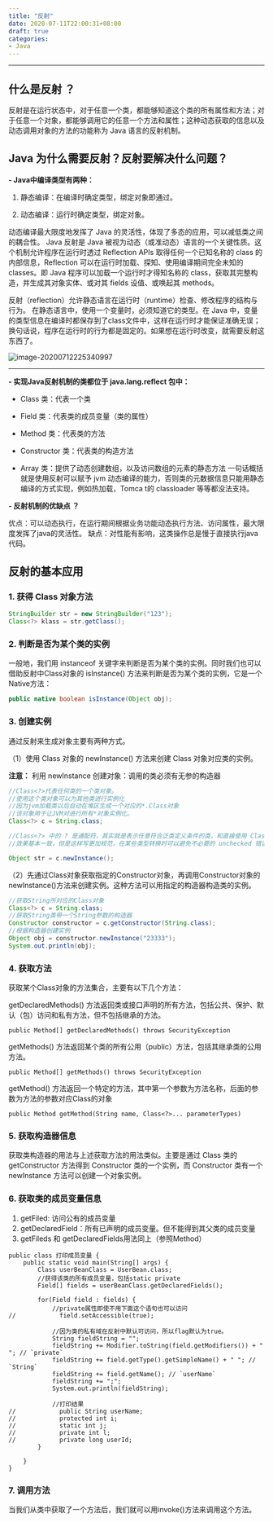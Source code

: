 ```yaml
---
title: "反射"
date: 2020-07-11T22:00:31+08:00
draft: true
categories:
- Java
---
```


***

## 什么是反射 ？

反射是在运行状态中，对于任意一个类，都能够知道这个类的所有属性和方法；对于任意一个对象，都能够调用它的任意一个方法和属性；这种动态获取的信息以及动态调用对象的方法的功能称为 Java 语言的反射机制。

## Java 为什么需要反射？反射要解决什么问题？

**- Java中编译类型有两种：**

1. 静态编译：在编译时确定类型，绑定对象即通过。 

   

2. 动态编译：运行时确定类型，绑定对象。



动态编译最大限度地发挥了 Java 的灵活性，体现了多态的应用，可以减低类之间的耦合性。 Java 反射是 Java 被视为动态（或准动态）语言的一个关键性质。这个机制允许程序在运行时透过 Reflection APIs 取得任何一个已知名称的 class 的内部信息，Reflection 可以在运行时加载、探知、使用编译期间完全未知的 classes。即 Java 程序可以加载一个运行时才得知名称的 class，获取其完整构造，并生成其对象实体、或对其 fields 设值、或唤起其 methods。

反射（reflection）允许静态语言在运行时（runtime）检查、修改程序的结构与行为。 在静态语言中，使用一个变量时，必须知道它的类型。在 Java 中，变量的类型信息在编译时都保存到了class文件中，这样在运行时才能保证准确无误；换句话说，程序在运行时的行为都是固定的。如果想在运行时改变，就需要反射这东西了。

![image-20200712225340997](https://onlythepiano.github.io/images/image-20200712225340997.png)

---



**- 实现Java反射机制的类都位于 java.lang.reflect 包中：**

* Class 类：代表一个类

  

* Field 类：代表类的成员变量（类的属性） 

* Method 类：代表类的方法

* Constructor 类：代表类的构造方法

* Array 类：提供了动态创建数组，以及访问数组的元素的静态方法 一句话概括就是使用反射可以赋予 jvm 动态编译的能力，否则类的元数据信息只能用静态编译的方式实现，例如热加载，Tomca t的 classloader 等等都没法支持。



**- 反射机制的优缺点 ？**

优点：可以动态执行，在运行期间根据业务功能动态执行方法、访问属性，最大限度发挥了java的灵活性。 缺点：对性能有影响，这类操作总是慢于直接执行java代码。



## 反射的基本应用

### 1. 获得 Class 对象方法

~~~java
StringBuilder str = new StringBuilder("123");
Class<?> klass = str.getClass();
~~~



### 2. 判断是否为某个类的实例

一般地，我们用 instanceof 关键字来判断是否为某个类的实例。同时我们也可以借助反射中Class对象的 isInstance() 方法来判断是否为某个类的实例，它是一个Native方法：

~~~java
public native boolean isInstance(Object obj);
~~~



### 3. 创建实例

通过反射来生成对象主要有两种方式。

（1）使用 Class 对象的 newInstance() 方法来创建 Class 对象对应类的实例。

**注意：** 利用 newInstance 创建对象：调用的类必须有无参的构造器

```java
//Class<?>代表任何类的一个类对象。
//使用这个类对象可以为其他类进行实例化
//因为jvm加载类以后自动在堆区生成一个对应的*.Class对象
//该对象用于让JVM对进行所有*对象实例化。
Class<?> c = String.class;

//Class<?> 中的 ? 是通配符，其实就是表示任意符合泛类定义条件的类，和直接使用 Class
//效果基本一致，但是这样写更加规范，在某些类型转换时可以避免不必要的 unchecked 错误。

Object str = c.newInstance();
```

（2）先通过Class对象获取指定的Constructor对象，再调用Constructor对象的newInstance()方法来创建实例。这种方法可以用指定的构造器构造类的实例。

```java
//获取String所对应的Class对象
Class<?> c = String.class;
//获取String类带一个String参数的构造器
Constructor constructor = c.getConstructor(String.class);
//根据构造器创建实例
Object obj = constructor.newInstance("23333");
System.out.println(obj);
```

### 4. 获取方法

获取某个Class对象的方法集合，主要有以下几个方法：

getDeclaredMethods() 方法返回类或接口声明的所有方法，包括公共、保护、默认（包）访问和私有方法，但不包括继承的方法。

```
public Method[] getDeclaredMethods() throws SecurityException
```

getMethods() 方法返回某个类的所有公用（public）方法，包括其继承类的公用方法。

```
public Method[] getMethods() throws SecurityException
```

getMethod() 方法返回一个特定的方法，其中第一个参数为方法名称，后面的参数为方法的参数对应Class的对象

```
public Method getMethod(String name, Class<?>... parameterTypes)
```

### 5. 获取构造器信息

获取类构造器的用法与上述获取方法的用法类似。主要是通过 Class 类的 getConstructor 方法得到 Constructor 类的一个实例，而 Constructor 类有一个 newInstance 方法可以创建一个对象实例。

### 6. 获取类的成员变量信息

1. getFiled: 访问公有的成员变量 
2. getDeclaredField：所有已声明的成员变量。但不能得到其父类的成员变量 
3. getFileds 和 getDeclaredFields用法同上（参照Method）

~~~
public class 打印成员变量 {
    public static void main(String[] args) {
        Class userBeanClass = UserBean.class;
        //获得该类的所有成员变量，包括static private
        Field[] fields = userBeanClass.getDeclaredFields();

        for(Field field : fields) {
            //private属性即使不用下面这个语句也可以访问
//            field.setAccessible(true);

            //因为类的私有域在反射中默认可访问，所以flag默认为true。
            String fieldString = "";
            fieldString += Modifier.toString(field.getModifiers()) + " "; // `private`
            fieldString += field.getType().getSimpleName() + " "; // `String`
            fieldString += field.getName(); // `userName`
            fieldString += ";";
            System.out.println(fieldString);
            
            //打印结果
//            public String userName;
//            protected int i;
//            static int j;
//            private int l;
//            private long userId;
        }

    }
}
~~~



### 7. 调用方法

当我们从类中获取了一个方法后，我们就可以用invoke()方法来调用这个方法。

